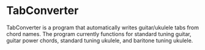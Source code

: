 # TabConverter
TabConverter is a program that automatically writes guitar/ukulele tabs from chord names.
The program currently functions for standard tuning guitar, guitar power chords, standard tuning ukulele, and baritone tuning ukulele.
